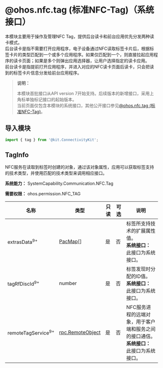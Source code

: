 # @ohos.nfc.tag (标准NFC-Tag)（系统接口）

<!--Kit: Connectivity Kit-->
<!--Subsystem: Communication-->
<!--Owner: @amunra03-->
<!--Designer: @wenxiaolin-->
<!--Tester: @zs_111-->
<!--Adviser: @zhang_yixin13-->

本模块主要用于操作及管理NFC Tag，提供后台读卡和前台应用优先分发两种读卡模式。<br>后台读卡是指不需要打开应用程序，电子设备通过NFC读取标签卡片后，根据标签卡片的类型匹配到一个或多个应用程序。如果仅匹配到一个，则直接拉起应用程序的读卡页面；如果是多个则弹出应用选择器，让用户选择指定的读卡应用。<br>前台读卡是指提前打开应用程序，并进入对应的NFC读卡页面后读卡，只会把读到的标签卡片信息分发给前台应用程序。

> **说明：**
>
> 本模块首批接口从API version 7开始支持。后续版本的新增接口，采用上角标单独标记接口的起始版本。<br>当前页面仅包含本模块的系统接口，其他公开接口参见[@ohos.nfc.tag (标准NFC-Tag)](js-apis-nfcTag.md)。

## **导入模块**

```js
import { tag } from '@kit.ConnectivityKit';
```

## TagInfo

NFC服务在读取到标签时创建的对象，通过该对象属性，应用可以获取标签支持的技术类型，并使用匹配的技术类型来调用相应接口。

**系统能力：** SystemCapability.Communication.NFC.Tag

**需要权限：** ohos.permission.NFC_TAG

| **名称**                      | **类型**                                                      | **只读** | **可选** | **说明**                                                                                     |
| ----------------------------- | ------------------------------------------------------------- | -------- | -------- | -------------------------------------------------------------------------------------------- |
| extrasData<sup>9+</sup>       | [PacMap](../apis-ability-kit/js-apis-inner-ability-dataAbilityHelper.md#pacmap)[] | 是       | 否       | 标签所支持技术的扩展属性值。<br>**系统接口：** 此接口为系统接口。                            |
| tagRfDiscId<sup>9+</sup>      | number                                                        | 是       | 否       | 标签发现时分配的ID值。<br>**系统接口：** 此接口为系统接口。                                  |
| remoteTagService<sup>9+</sup> | [rpc.RemoteObject](../apis-ipc-kit/js-apis-rpc.md#remoteobject)               | 是       | 否       | NFC服务进程的远端对象，用于客户端和服务之间的接口通信。<br>**系统接口：** 此接口为系统接口。 |
